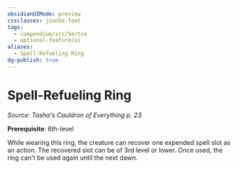 ```yaml
---
obsidianUIMode: preview
cssclasses: json5e-feat
tags:
  - compendium/src/5e/tce
  - optional-feature/ai
aliases:
  - Spell-Refueling Ring
dg-publish: true
---
```

# Spell-Refueling Ring
*Source: Tasha's Cauldron of Everything p. 23*  

**Prerequisite**: 6th-level

While wearing this ring, the creature can recover one expended spell slot as an action. The recovered slot can be of 3rd level or lower. Once used, the ring can't be used again until the next dawn.